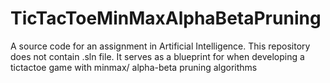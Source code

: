# TicTacToeMinMaxAlphaBetaPruning
A source code for an assignment in Artificial Intelligence. This repository does not contain .sln file. It serves as a blueprint for when developing a tictactoe game with minmax/ alpha-beta pruning algorithms

